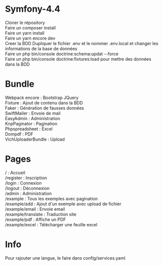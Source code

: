 # Symfony-4.4

Cloner le répository<br/>
Faire un composer install<br/>
Faire un yarn install<br/>
Faire un yarn encore dev<br/>
Creer la BDD
Dupliquer le fichier .env et le nommer .env.local et changer les informations de la base de données<br/>
Faire un php bin/console doctrine:schema:updat --force<br/>
Faire un php bin/console doctrine:fixtures:load pour mettre des données dans la BDD

# Bundle

Webpack encore : Bootstrap JQuery<br/>
Fixture : Ajout de contenu dans la BDD<br/>
Faker : Génération de fausses données<br/>
SwiftMailer : Envoie de mail<br/>
EasyAdmin : Administration<br/>
KnpPaginator : Pagination<br/>
Phpspreadsheet : Excel<br/>
Dompdf : PDF<br/>
VichUploaderBundle : Upload<br/>

# Pages

/ : Accueil<br/>
/register : Inscription<br/>
/login : Connexion<br/>
/logout : Déconnexion<br/>
/admin : Administration<br/>
/example : Tous les exemples avec pagination<br/>
/example/add : Ajout d'un exemple avec upload de fichier<br/>
/example/email : Envoie email<br/>
/example/translate : Traduction site<br/>
/example/pdf : Affiche un PDF<br/>
/example/excel : Télécharger une feuille excel<br/>

# Info

Pour rajouter une langue, le faire dans config/services.yaml<br/>
